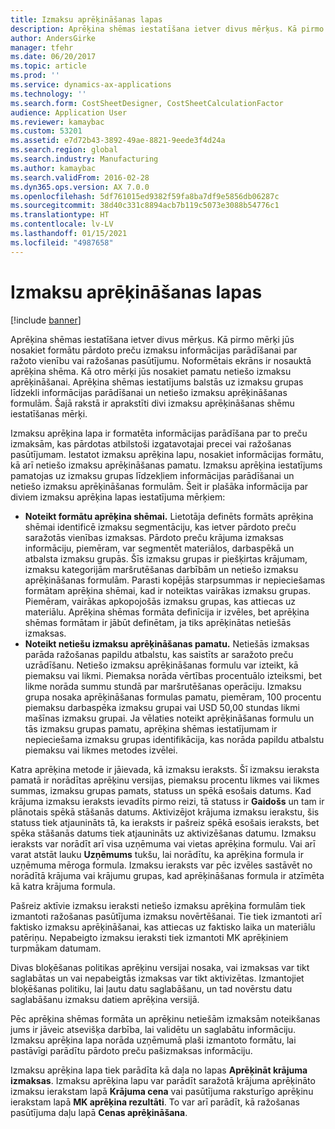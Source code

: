 ```yaml
---
title: Izmaksu aprēķināšanas lapas
description: Aprēķina shēmas iestatīšana ietver divus mērķus. Kā pirmo mērķi jūs nosakiet formātu pārdoto preču izmaksu informācijas parādīšanai par ražoto vienību vai ražošanas pasūtījumu. Noformētais ekrāns ir nosauktā aprēķina shēma. Kā otro mērķi jūs nosakiet pamatu netiešo izmaksu aprēķināšanai. Aprēķina shēmas iestatījums balstās uz izmaksu grupas līdzekli informācijas parādīšanai un netiešo izmaksu aprēķināšanas formulām. Šajā rakstā ir aprakstīti divi izmaksu aprēķināšanas shēmu iestatīšanas mērķi.
author: AndersGirke
manager: tfehr
ms.date: 06/20/2017
ms.topic: article
ms.prod: ''
ms.service: dynamics-ax-applications
ms.technology: ''
ms.search.form: CostSheetDesigner, CostSheetCalculationFactor
audience: Application User
ms.reviewer: kamaybac
ms.custom: 53201
ms.assetid: e7d72b43-3892-49ae-8821-9eede3f4d24a
ms.search.region: global
ms.search.industry: Manufacturing
ms.author: kamaybac
ms.search.validFrom: 2016-02-28
ms.dyn365.ops.version: AX 7.0.0
ms.openlocfilehash: 5df761015ed9382f59fa8ba7df9e5856db06287c
ms.sourcegitcommit: 38d40c331c8894acb7b119c5073e3088b54776c1
ms.translationtype: HT
ms.contentlocale: lv-LV
ms.lasthandoff: 01/15/2021
ms.locfileid: "4987658"
---
```

# <a name="costing-sheets"></a>Izmaksu aprēķināšanas lapas

[!include [banner](../includes/banner.md)]

Aprēķina shēmas iestatīšana ietver divus mērķus. Kā pirmo mērķi jūs nosakiet formātu pārdoto preču izmaksu informācijas parādīšanai par ražoto vienību vai ražošanas pasūtījumu. Noformētais ekrāns ir nosauktā aprēķina shēma. Kā otro mērķi jūs nosakiet pamatu netiešo izmaksu aprēķināšanai. Aprēķina shēmas iestatījums balstās uz izmaksu grupas līdzekli informācijas parādīšanai un netiešo izmaksu aprēķināšanas formulām. Šajā rakstā ir aprakstīti divi izmaksu aprēķināšanas shēmu iestatīšanas mērķi. 

Izmaksu aprēķina lapa ir formatēta informācijas parādīšana par to preču izmaksām, kas pārdotas atbilstoši izgatavotajai precei vai ražošanas pasūtījumam. Iestatot izmaksu aprēķina lapu, nosakiet informācijas formātu, kā arī netiešo izmaksu aprēķināšanas pamatu. Izmaksu aprēķina iestatījums pamatojas uz izmaksu grupas līdzekļiem informācijas parādīšanai un netiešo izmaksu aprēķināšanas formulām. Šeit ir plašāka informācija par diviem izmaksu aprēķina lapas iestatījuma mērķiem:
-   **Noteikt formātu aprēķina shēmai.** Lietotāja definēts formāts aprēķina shēmai identificē izmaksu segmentāciju, kas ietver pārdoto preču saražotās vienības izmaksas. Pārdoto preču krājuma izmaksas informāciju, piemēram, var segmentēt materiālos, darbaspēkā un atbalsta izmaksu grupās. Šīs izmaksu grupas ir piešķirtas krājumam, izmaksu kategorijām maršrutēšanas darbībām un netiešo izmaksu aprēķināšanas formulām. Parasti kopējās starpsummas ir nepieciešamas formātam aprēķina shēmai, kad ir noteiktas vairākas izmaksu grupas. Piemēram, vairākas apkopojošās izmaksu grupas, kas attiecas uz materiālu. Aprēķina shēmas formāta definīcija ir izvēles, bet aprēķina shēmas formātam ir jābūt definētam, ja tiks aprēķinātas netiešās izmaksas.
-   **Noteikt netiešu izmaksu aprēķināšanas pamatu.** Netiešās izmaksas parāda ražošanas papildu atbalstu, kas saistīts ar saražoto preču uzrādīšanu. Netiešo izmaksu aprēķināšanas formulu var izteikt, kā piemaksu vai likmi. Piemaksa norāda vērtības procentuālo izteiksmi, bet likme norāda summu stundā par maršrutēšanas operāciju. Izmaksu grupa nosaka aprēķināšanas formulas pamatu, piemēram, 100 procentu piemaksu darbaspēka izmaksu grupai vai USD 50,00 stundas likmi mašīnas izmaksu grupai. Ja vēlaties noteikt aprēķināšanas formulu un tās izmaksu grupas pamatu, aprēķina shēmas iestatījumam ir nepieciešama izmaksu grupas identifikācija, kas norāda papildu atbalstu piemaksu vai likmes metodes izvēlei.

Katra aprēķina metode ir jāievada, kā izmaksu ieraksts. Šī izmaksu ieraksta pamatā ir norādītas aprēķinu versijas, piemaksu procentu likmes vai likmes summas, izmaksu grupas pamats, statuss un spēkā esošais datums. Kad krājuma izmaksu ieraksts ievadīts pirmo reizi, tā statuss ir **Gaidošs** un tam ir plānotais spēkā stāšanās datums. Aktivizējot krājuma izmaksu ierakstu, šis statuss tiek atjaunināts tā, ka ieraksts ir pašreiz spēkā esošais ieraksts, bet spēka stāšanās datums tiek atjaunināts uz aktivizēšanas datumu. Izmaksu ieraksts var norādīt arī visa uzņēmuma vai vietas aprēķina formulu. Vai arī varat atstāt lauku **Uzņēmums** tukšu, lai norādītu, ka aprēķina formula ir uzņēmuma mēroga formula. Izmaksu ieraksts var pēc izvēles sastāvēt no norādītā krājuma vai krājumu grupas, kad aprēķināšanas formula ir atzīmēta kā katra krājuma formula. 

Pašreiz aktīvie izmaksu ieraksti netiešo izmaksu aprēķina formulām tiek izmantoti ražošanas pasūtījuma izmaksu novērtēšanai. Tie tiek izmantoti arī faktisko izmaksu aprēķināšanai, kas attiecas uz faktisko laika un materiālu patēriņu. Nepabeigto izmaksu ieraksti tiek izmantoti MK aprēķiniem turpmākam datumam. 

Divas bloķēšanas politikas aprēķinu versijai nosaka, vai izmaksas var tikt saglabātas un vai nepabeigtās izmaksas var tikt aktivizētas. Izmantojiet bloķēšanas politiku, lai ļautu datu saglabāšanu, un tad novērstu datu saglabāšanu izmaksu datiem aprēķina versijā. 

Pēc aprēķina shēmas formāta un aprēķinu netiešām izmaksām noteikšanas jums ir jāveic atsevišķa darbība, lai validētu un saglabātu informāciju. Izmaksu aprēķina lapa norāda uzņēmumā plaši izmantoto formātu, lai pastāvīgi parādītu pārdoto preču pašizmaksas informāciju. 

Izmaksu aprēķina lapa tiek parādīta kā daļa no lapas **Aprēķināt krājuma izmaksas**. Izmaksu aprēķina lapu var parādīt saražotā krājuma aprēķināto izmaksu ierakstam lapā **Krājuma cena** vai pasūtījuma raksturīgo aprēķinu ierakstam lapā **MK aprēķina rezultāti**. To var arī parādīt, kā ražošanas pasūtījuma daļu lapā **Cenas aprēķināšana**.





